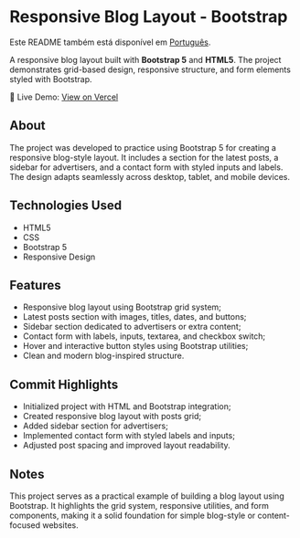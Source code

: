 <h1>Responsive Blog Layout - Bootstrap</h1>
<p>
    Este README também está disponível em <a href="./README.pt-br.md">Português</a>.
</p>
<p>
    A responsive blog layout built with <strong>Bootstrap 5</strong> and <strong>HTML5</strong>.
    The project demonstrates grid-based design, responsive structure, and form elements styled with Bootstrap.
</p>
<p>
    🔗 Live Demo: <a href="https://responsive-bootstrap-blog-layout-asrdrgm.vercel.app/" target="_blank">View on Vercel</a>
</p>
<h2>About</h2>
<p>
    The project was developed to practice using Bootstrap 5 for creating a responsive blog-style layout.
    It includes a section for the latest posts, a sidebar for advertisers, and a contact form with styled
    inputs and labels. The design adapts seamlessly across desktop, tablet, and mobile devices.
</p>
<h2>Technologies Used</h2>
<ul>
    <li>HTML5</li>
    <li>CSS</li>
    <li>Bootstrap 5</li>
    <li>Responsive Design</li>
</ul>
<h2>Features</h2>
<ul>
    <li>Responsive blog layout using Bootstrap grid system;</li>
    <li>Latest posts section with images, titles, dates, and buttons;</li>
    <li>Sidebar section dedicated to advertisers or extra content;</li>
    <li>Contact form with labels, inputs, textarea, and checkbox switch;</li>
    <li>Hover and interactive button styles using Bootstrap utilities;</li>
    <li>Clean and modern blog-inspired structure.</li>
</ul>
<h2>Commit Highlights</h2>
<ul>
    <li>Initialized project with HTML and Bootstrap integration;</li>
    <li>Created responsive blog layout with posts grid;</li>
    <li>Added sidebar section for advertisers;</li>
    <li>Implemented contact form with styled labels and inputs;</li>
    <li>Adjusted post spacing and improved layout readability.</li>
</ul>
<h2>Notes</h2>
<p>
    This project serves as a practical example of building a blog layout using Bootstrap.
    It highlights the grid system, responsive utilities, and form components,
    making it a solid foundation for simple blog-style or content-focused websites.
</p>
